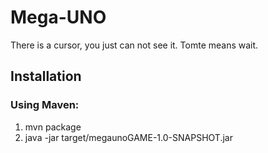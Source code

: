 # Mega-UNO
There is a cursor, you just can not see it.
Tomte means wait.
## Installation
### Using Maven:
1. mvn package
2. java -jar target/megaunoGAME-1.0-SNAPSHOT.jar
